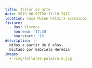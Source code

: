 ```yaml
---
title: Taller de arte
date: 2019-06-07T02:17:10.741Z
location: Casa Museo Palmira Scrosoppi
fixture:
  - day: Viernes
    hourend: '17:30'
    hourstart: '16'
description: |-
  Niños a partir de 6 años.
  Dictado por Gabriela Heredia
images:
  - /img/talleres-palmira-2.jpg
---
```


